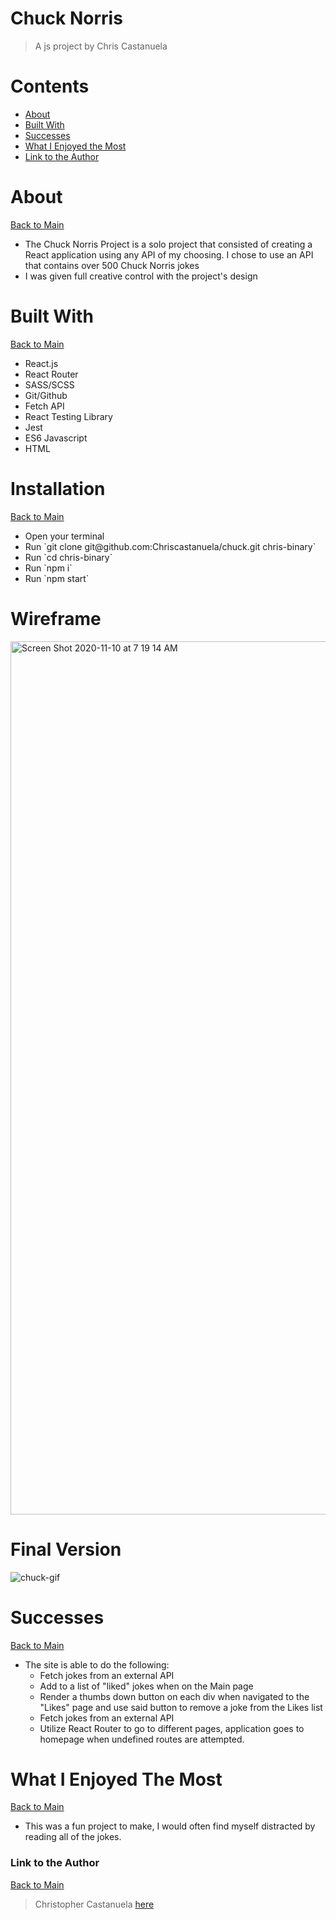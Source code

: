 <a name="mainContents"></a>
# Chuck Norris
> A js project by Chris Castanuela

<!-- [Link to Deployed Site]() -->

# Contents 

* [About](#about)
* [Built With](#bw)
* [Successes](#successes)
* [What I Enjoyed the Most](#wwetm)
* [Link to the Author](#ltta)

# About 

<a name="about"></a>

[Back to Main](#mainContents)
<ul>
    <li>The Chuck Norris Project is a solo project that consisted of creating a React application using any API of my choosing. I chose to use an API that contains over 500 Chuck Norris jokes</li>
    <li>I was given full creative control with the project's design</li>
</ul>

# Built With

<a name="bw"></a>

[Back to Main](#mainContents)
<ul>
    <li>React.js</li>
    <li>React Router</li>
    <li>SASS/SCSS</li>
    <li>Git/Github</li>
    <li>Fetch API</li>
    <li>React Testing Library</li>
    <li>Jest</li>
    <li>ES6 Javascript</li>
    <li>HTML</li>
</ul>

# Installation

<a name="i"></a>

[Back to Main](#mainContents)
<ul>
    <li>Open your terminal</li>
    <li>Run `git clone git@github.com:Chriscastanuela/chuck.git chris-binary`</li>
    <li>Run `cd chris-binary`</li>
    <li>Run `npm i`</li>
    <li>Run `npm start`</li>
</ul>

# Wireframe
<img width="1397" alt="Screen Shot 2020-11-10 at 7 19 14 AM" src="https://user-images.githubusercontent.com/62910433/98685850-1f404580-2325-11eb-8567-7d4c884b39bf.png">

# Final Version
![chuck-gif](https://user-images.githubusercontent.com/62910433/98609708-2591db80-22ab-11eb-82da-786631228491.gif)

# Successes

<a name="successes"></a>

[Back to Main](#mainContents)
<ul>
    <li>The site is able to do the following:
        <ul>
            <li>Fetch jokes from an external API</li>
            <li>Add to a list of "liked" jokes when on the Main page</li>
            <li>Render a thumbs down button on each div when navigated to the "Likes" page and use said button to remove a joke from the Likes list</li>
            <li>Fetch jokes from an external API</li>
            <li>Utilize React Router to go to different pages, application goes to homepage when undefined routes are attempted.</li>
        </ul>
</ul>

# What I Enjoyed The Most

<a name="wwetm"></a>

[Back to Main](#mainContents)
<ul>
    <li>This was a fun project to make, I would often find myself distracted by reading all of the jokes.</li>
</ul>

### Link to the Author

<a name="ltta"></a>

[Back to Main](#mainContents)

> Christopher Castanuela [here](https://chriscastanuela.github.io/Christopher-Anthony-Castanuela/)


<!-- ### Deployment

This section has moved here: [https://facebook.github.io/create-react-app/docs/deployment](https://facebook.github.io/create-react-app/docs/deployment)

### `npm run build` fails to minify

This section has moved here: [https://facebook.github.io/create-react-app/docs/troubleshooting#npm-run-build-fails-to-minify](https://facebook.github.io/create-react-app/docs/troubleshooting#npm-run-build-fails-to-minify) -->
